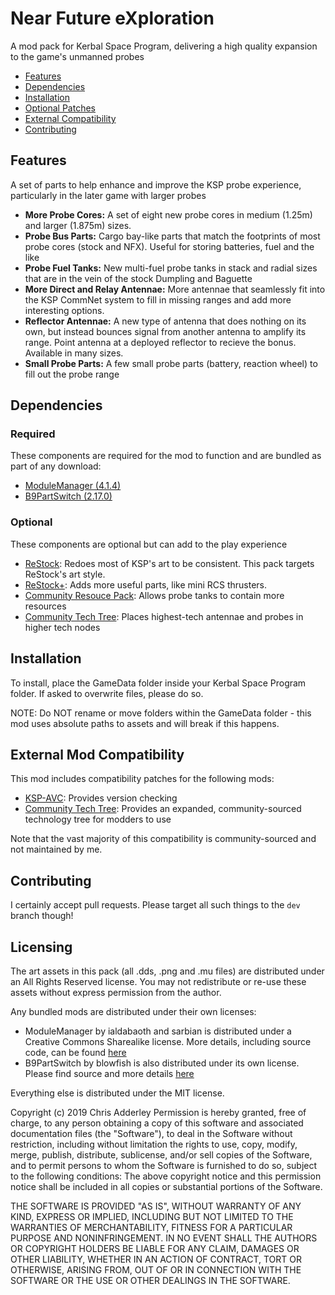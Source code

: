 # Near Future eXploration

A mod pack for Kerbal Space Program, delivering a high quality expansion to the game's unmanned probes

* [Features](#features)
* [Dependencies](#dependencies)
* [Installation](#installation)
* [Optional Patches](#optional-patches)
* [External Compatibility](#features)
* [Contributing](#contributing)

## Features

A set of parts to help enhance and improve the KSP probe experience, particularly in the later game with larger probes

* **More Probe Cores:**  A set of eight new probe cores in medium (1.25m) and larger (1.875m) sizes. 
* **Probe Bus Parts:**  Cargo bay-like parts that match the footprints of most probe cores (stock and NFX). Useful for storing batteries, fuel and the like
* **Probe Fuel Tanks:**  New multi-fuel probe tanks in stack and radial sizes that are in the vein of the stock Dumpling and Baguette
* **More Direct and Relay Antennae:**  More antennae that seamlessly fit into the KSP CommNet system to fill in missing ranges and add more interesting options.
* **Reflector Antennae:**  A new type of antenna that does nothing on its own, but instead bounces signal from another antenna to amplify its range. Point antenna at a deployed reflector to recieve the bonus. Available in many sizes. 
* **Small Probe Parts:**  A few small probe parts (battery, reaction wheel) to fill out the probe range

## Dependencies

### Required
These components are required for the mod to function and are bundled as part of any download:
* [ModuleManager (4.1.4)](https://github.com/sarbian/ModuleManager)
* [B9PartSwitch (2.17.0)](https://github.com/blowfishpro/B9PartSwitch)

### Optional
These components are optional but can add to the play experience

* [ReStock](https://github.com/PorktoberRevolution/ReStocked/): Redoes most of KSP's art to be consistent. This pack targets ReStock's art style.
* [ReStock+](https://github.com/PorktoberRevolution/ReStocked/): Adds more useful parts, like mini RCS thrusters.
* [Community Resouce Pack](https://github.com/BobPalmer/CommunityResourcePack): Allows probe tanks to contain more resources
* [Community Tech Tree](https://github.com/post-kerbin-mining-corporation/CommunityTechTree): Places highest-tech antennae and probes in higher tech nodes

## Installation

To install, place the GameData folder inside your Kerbal Space Program folder. If asked to overwrite files, please do so.

NOTE: Do NOT rename or move folders within the GameData folder - this mod uses absolute paths to assets and will break if this happens.

## External Mod Compatibility

This mod includes compatibility patches for the following mods:
* [KSP-AVC](https://github.com/CYBUTEK/KSPAddonVersionChecker): Provides version checking
* [Community Tech Tree](https://github.com/ChrisAdderley/CommunityTechTree): Provides an expanded, community-sourced technology tree for modders to use

Note that the vast majority of this compatibility is community-sourced and not maintained by me.

## Contributing

I certainly accept pull requests. Please target all such things to the `dev` branch though!

## Licensing

The art assets in this pack (all .dds, .png and .mu files) are distributed under an All Rights Reserved license. You may not redistribute or re-use these assets without express permission from the author.

Any bundled mods are distributed under their own licenses:
* ModuleManager by ialdabaoth and sarbian is distributed under a Creative Commons Sharealike license. More details, including source code, can be found [here](http://forum.kerbalspaceprogram.com/threads/31342-0-20-ModuleManager-1-3-for-all-your-stock-modding-needs?p=528607&viewfull=1#post528607)
* B9PartSwitch by blowfish is also distributed under its own license. Please find source and more details [here](https://github.com/blowfishpro/B9PartSwitch)

Everything else is distributed under the MIT license.

Copyright (c) 2019 Chris Adderley
Permission is hereby granted, free of charge, to any person obtaining a copy of this software and associated documentation files (the "Software"), to deal in the Software without restriction, including without limitation the rights to use, copy, modify, merge, publish, distribute, sublicense, and/or sell copies of the Software, and to permit persons to whom the Software is furnished to do so, subject to the following conditions: The above copyright notice and this permission notice shall be included in all copies or substantial portions of the Software.

THE SOFTWARE IS PROVIDED "AS IS", WITHOUT WARRANTY OF ANY KIND, EXPRESS OR IMPLIED, INCLUDING BUT NOT LIMITED TO THE WARRANTIES OF MERCHANTABILITY, FITNESS FOR A PARTICULAR PURPOSE AND NONINFRINGEMENT. IN NO EVENT SHALL THE AUTHORS OR COPYRIGHT HOLDERS BE LIABLE FOR ANY CLAIM, DAMAGES OR OTHER LIABILITY, WHETHER IN AN ACTION OF CONTRACT, TORT OR OTHERWISE, ARISING FROM, OUT OF OR IN CONNECTION WITH THE SOFTWARE OR THE USE OR OTHER DEALINGS IN THE SOFTWARE.
